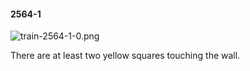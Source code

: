 #### 2564-1
![train-2564-1-0.png](https://github.com/lil-lab/nlvr/raw/master/nlvr/train/images/71/train-2564-1-0.png "train-2564-1-0.png")

There are at least two yellow squares touching the wall.